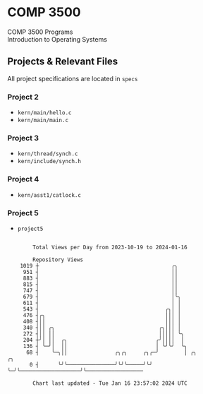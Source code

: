 # COMP 3500
COMP 3500 Programs  
Introduction to Operating Systems  
## Projects & Relevant Files
All project specifications are located in `specs`
### Project 2
- `kern/main/hello.c`
- `kern/main/main.c`
### Project 3
- `kern/thread/synch.c`
- `kern/include/synch.h`
### Project 4
- `kern/asst1/catlock.c`
### Project 5
- `project5`

```

        Total Views per Day from 2023-10-19 to 2024-01-16

        Repository Views
    1019 ┼                                          ╭╮
     951 ┤                                          ││
     883 ┤                                          ││
     815 ┤                                          ││
     747 ┤                                          ││
     679 ┤                                          │╰╮
     611 ┤                                          │ │
     543 ┤                                        ╭╮│ │
     476 ┤╭╮                                      │││ │
     408 ┤││                                      │││ │
     340 ┤││ ╭╮                                 ╭╮│││ │
     272 ┤││ ││                                 │││││ ╰╮
     204 ┼╯│ ││  ╭╮                            ╭╯││││  │
     136 ┤ ╰─╯│  ││                            │ ╰╯╰╯  ╰╮
      68 ┤    ╰─╮││               ╭╮╭╮     ╭╮╭─╯        │ ╭╮                   ╭╮
       0 ┤      ╰╯╰───────────────╯╰╯╰─────╯╰╯          ╰─╯╰───────────────────╯╰──────────────────

        Chart last updated - Tue Jan 16 23:57:02 2024 UTC
        
```
